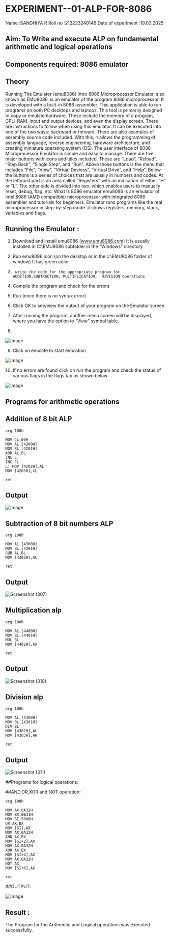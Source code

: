 # EXPERIMENT--01-ALP-FOR-8086
Name :SANDHIYA R
Roll no :212223240146
Date of experiment :19.03.2025





## Aim: To Write and execute ALP on fundamental arithmetic and logical operations
## Components required: 8086  emulator 
## Theory 
Running The Emulator (emu8086) Intro 8086 Microprocessor Emulator, also known as EMU8086, is an emulator of the program 8086 microprocessor. It is developed with a built-in 8086 assembler. This application is able to run programs on both PC desktops and laptops. This tool is primarily designed to copy or emulate hardware. These include the memory of a program, CPU, RAM, input and output devices, and even the display screen. There are instructions to follow when using this emulator. It can be executed into one of the two ways: backward or forward. There are also examples of assembly source code included. With this, it allows the programming of assembly language, reverse engineering, hardware architecture, and creating miniature operating system (OS). The user interface of 8086 Microprocessor Emulator is simple and easy to manage. There are five major buttons with icons and titles included. These are “Load”, “Reload”, “Step Back”, “Single Step”, and “Run”. Above those buttons is the menu that includes “File”, “View”, “Virtual Devices”, “Virtual Drive”, and “Help”. Below the buttons is a series of choices that are usually in numbers and codes. At the leftmost part is an area called “Registers” with an indication of either “H” or “L”. The other side is divided into two, which enables users to manually reset, debug, flag, etc. What is 8086 emulator emu8086 is an emulator of Intel 8086 (AMD compatible) microprocessor with integrated 8086 assembler and tutorials for beginners. Emulator runs programs like the real microprocessor in step-by-step mode. it shows registers, memory, stack, variables and flags.


 ## Running the Emulator :
1.	Download and install emu8086 (www.emu8086.com) It is usually installed in C:\EMU8086 subfolder in the “Windows” directory
2.	  Run  emu8086 icon (on the desktop or in the c:\EMU8086 folder of window) It has green color 
 
 
3.		write the code for the appropriate program for ADDITION,SUBTRACTION, MULTIPLICATION,  DIVISION operations 

4.	 Compile the program and check for the errors 
5.	Run (once there is no syntax error) 

6.	Click OK to see/view the output of your program on the Emulator screen. 


7.	After running the program, another menu screen will be displayed, where you have the option to “View” symbol table,
8.	 


![image](https://user-images.githubusercontent.com/36288975/189273263-d65baae9-4b8f-4723-afb3-c0ffa4052b04.png)











9.	Click on emulate to start emulation 








![image](https://user-images.githubusercontent.com/36288975/189273273-9bb36ec1-e2e8-4892-8d35-37707332bfdc.png)








10.	If no errors are found click on run the program and check the status of various flags in the flags tab as shown below 






![image](https://user-images.githubusercontent.com/36288975/189273277-113a2a33-4a40-4ff8-95a5-ecd3a1f504fe.png)







## Programs for arithmetic  operations

## Addition  of 8 bit ALP 
```
org 100h

MOV CL,00H
MOV AL,[4200H]
MOV BL,[4201H]
ADD AL,BL
JNC L
INC CL
L: MOV [4202H],AL
MOV [4203H],CL

ret
```
## Output  

![image](https://github.com/user-attachments/assets/76001c1e-7e0e-491f-ae59-d70d79264083)

 
## Subtraction   of 8 bit numbers  ALP 
```
org 100h

MOV AL,[4300H]
MOV BL,[4301H]
SUB AL,BL
MOV [4302H],AL

ret
```
 
## Output  

![Screenshot (307)](https://github.com/user-attachments/assets/b33326b5-8255-4d62-b3d4-d32db026f2d9)

## Multiplication alp 
```
org 100h

MOV AL,[4400H]
MOV BL,[4401H]
MUL BL
MOV [4402H],AX

ret
```
 ## Output  

![Screenshot (310)](https://github.com/user-attachments/assets/9a675155-ff40-442d-9ada-dfd883d1af3f)


## Division alp 
```
org 100h

MOV AL,[4300H]
MOV BL,[4301H]
DIV BL
MOV [4302H],AL
MOV [4303H],AH

ret
```

## Output  

![Screenshot (311)](https://github.com/user-attachments/assets/4593e0ff-781d-429f-9a40-808c16af33be)

##Programs for logical operations:

##AND,OR,XOR and NOT operation:
```
org 100h

MOV AX,0A32H
MOV BX,0B31H
MOV SI,5000H
OR AX,BX
MOV [SI],AX
MOV AX,0A32H
AND AX,BX
MOV [SI+2],AX
MOV AX,0A32H
XOR AX,BX
MOV [SI+4],AX
MOV AX,0A32H
NOT AX
MOV [SI+6],AX

ret
```

##OUTPUT:

![image](https://github.com/user-attachments/assets/e44942a2-0d77-46bf-88fe-866ad52ba21e)

## Result :

The Program for the Arithmetic and Logical operations was executed successfully. 








